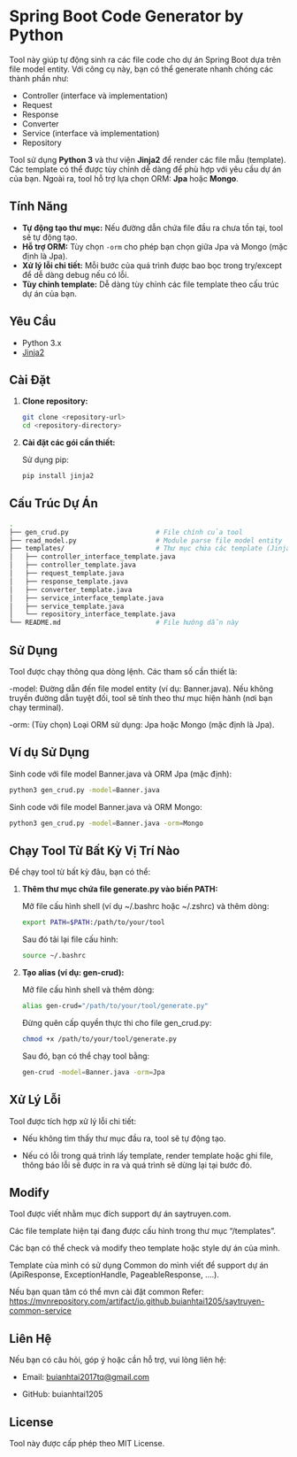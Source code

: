 # Spring Boot Code Generator by Python

Tool này giúp tự động sinh ra các file code cho dự án Spring Boot dựa trên file model entity. Với công cụ này, bạn có thể generate nhanh chóng các thành phần như:

- Controller (interface và implementation)
- Request
- Response
- Converter
- Service (interface và implementation)
- Repository

Tool sử dụng **Python 3** và thư viện **Jinja2** để render các file mẫu (template). Các template có thể được tùy chỉnh dễ dàng để phù hợp với yêu cầu dự án của bạn. Ngoài ra, tool hỗ trợ lựa chọn ORM: **Jpa** hoặc **Mongo**.

## Tính Năng

- **Tự động tạo thư mục:** Nếu đường dẫn chứa file đầu ra chưa tồn tại, tool sẽ tự động tạo.
- **Hỗ trợ ORM:** Tùy chọn `-orm` cho phép bạn chọn giữa Jpa và Mongo (mặc định là Jpa).
- **Xử lý lỗi chi tiết:** Mỗi bước của quá trình được bao bọc trong try/except để dễ dàng debug nếu có lỗi.
- **Tùy chỉnh template:** Dễ dàng tùy chỉnh các file template theo cấu trúc dự án của bạn.

## Yêu Cầu

- Python 3.x
- [Jinja2](https://pypi.org/project/Jinja2/)

## Cài Đặt

1. **Clone repository:**

    ```bash
    git clone <repository-url>
    cd <repository-directory>
    ```
2. **Cài đặt các gói cần thiết:**

    Sử dụng pip:
    ```bash
    pip install jinja2
    ```
## Cấu Trúc Dự Án

```bash
.
├── gen_crud.py                      # File chính của tool
├── read_model.py                    # Module parse file model entity
├── templates/                       # Thư mục chứa các template (Jinja2)
│   ├── controller_interface_template.java
│   ├── controller_template.java
│   ├── request_template.java
│   ├── response_template.java
│   ├── converter_template.java
│   ├── service_interface_template.java
│   ├── service_template.java
│   └── repository_interface_template.java
└── README.md                        # File hướng dẫn này
```

## Sử Dụng

Tool được chạy thông qua dòng lệnh. Các tham số cần thiết là:

-model: Đường dẫn đến file model entity (ví dụ: Banner.java).
Nếu không truyền đường dẫn tuyệt đối, tool sẽ tính theo thư mục hiện hành (nơi bạn chạy terminal).

-orm: (Tùy chọn) Loại ORM sử dụng: Jpa hoặc Mongo (mặc định là Jpa).

## Ví dụ Sử Dụng

Sinh code với file model Banner.java và ORM Jpa (mặc định):

```bash
python3 gen_crud.py -model=Banner.java
```

Sinh code với file model Banner.java và ORM Mongo:

```bash
python3 gen_crud.py -model=Banner.java -orm=Mongo
```

## Chạy Tool Từ Bất Kỳ Vị Trí Nào

Để chạy tool từ bất kỳ đâu, bạn có thể:

1. **Thêm thư mục chứa file generate.py vào biến PATH:**

    Mở file cấu hình shell (ví dụ ~/.bashrc hoặc ~/.zshrc) và thêm dòng:

    ```bash
    export PATH=$PATH:/path/to/your/tool
    ```

    Sau đó tải lại file cấu hình:

    ```bash
    source ~/.bashrc
    ```

2. **Tạo alias (ví dụ: gen-crud):**

    Mở file cấu hình shell và thêm dòng:

    ```bash
    alias gen-crud="/path/to/your/tool/generate.py"
    ```

    Đừng quên cấp quyền thực thi cho file gen_crud.py:

    ```bash
    chmod +x /path/to/your/tool/generate.py
    ```

    Sau đó, bạn có thể chạy tool bằng:

    ```bash
    gen-crud -model=Banner.java -orm=Jpa
    ```

## Xử Lý Lỗi

Tool được tích hợp xử lý lỗi chi tiết:

- Nếu không tìm thấy thư mục đầu ra, tool sẽ tự động tạo.

- Nếu có lỗi trong quá trình lấy template, render template hoặc ghi file, thông báo lỗi sẽ được in ra và quá trình sẽ dừng lại tại bước đó.

## Modify

Tool được viết nhằm mục đích support dự án saytruyen.com.

Các file template hiện tại đang được cấu hình trong thư mục “/templates”. 

Các bạn có thể check và modify theo template hoặc style dự án của mình.

Template của mình có sử dụng Common do mình viết để support dự án (ApiResponse, ExceptionHandle, PageableResponse, ....). 

Nếu bạn quan tâm có thể mvn cài đặt common
Refer: https://mvnrepository.com/artifact/io.github.buianhtai1205/saytruyen-common-service

## Liên Hệ

Nếu bạn có câu hỏi, góp ý hoặc cần hỗ trợ, vui lòng liên hệ:

- Email: buianhtai2017tq@gmail.com

- GitHub: buianhtai1205

## License

Tool này được cấp phép theo MIT License.
